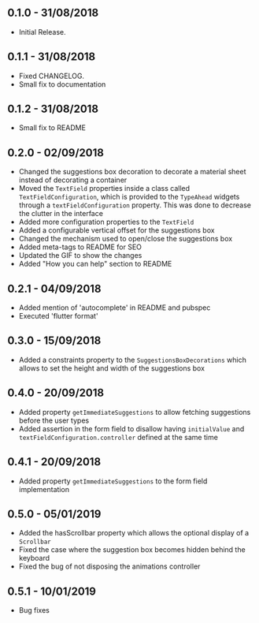 ## 0.1.0 - 31/08/2018

* Initial Release.

## 0.1.1 - 31/08/2018

* Fixed CHANGELOG.
* Small fix to documentation

## 0.1.2 - 31/08/2018

* Small fix to README

## 0.2.0 - 02/09/2018

* Changed the suggestions box decoration
to decorate a material sheet instead of 
decorating a container
* Moved the `TextField` properties inside a class
called `TextFieldConfiguration`, which is provided
to the `TypeAhead` widgets through a 
`textFieldConfiguration` property. This was done to 
decrease the clutter in the interface
* Added more configuration properties to the 
`TextField`
* Added a configurable vertical offset for the 
suggestions box
* Changed the mechanism used to open/close the suggestions box
* Added meta-tags to README for SEO
* Updated the GIF to show the changes
* Added "How you can help" section to README

## 0.2.1 - 04/09/2018

* Added mention of 'autocomplete' in README and pubspec
* Executed 'flutter format'

## 0.3.0 - 15/09/2018

* Added a constraints property to the `SuggestionsBoxDecorations`
which allows to set the height and width of the suggestions box

## 0.4.0 - 20/09/2018

* Added property `getImmediateSuggestions` to allow fetching 
suggestions before the user types
* Added assertion in the form field to disallow having `initialValue`
and `textFieldConfiguration.controller` defined at the same time

## 0.4.1 - 20/09/2018

* Added property `getImmediateSuggestions` to the form field implementation

## 0.5.0 - 05/01/2019

* Added the hasScrollbar property which allows the optional display of a `Scrollbar`
* Fixed the case where the suggestion box becomes hidden behind the keyboard
* Fixed the bug of not disposing the animations controller

## 0.5.1 - 10/01/2019

* Bug fixes
